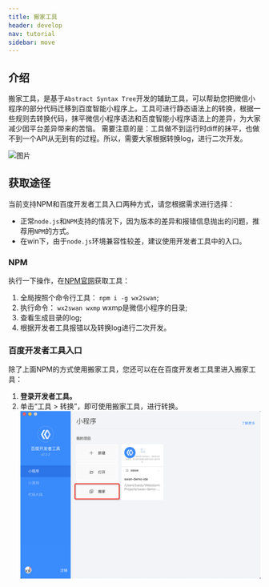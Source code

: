 ```yaml
---
title: 搬家工具
header: develop
nav: tutorial
sidebar: move
---
```



## 介绍
搬家工具，是基于`Abstract Syntax Tree`开发的辅助工具，可以帮助您把微信小程序的部分代码迁移到百度智能小程序上。工具可进行静态语法上的转换，根据一些规则去转换代码，抹平微信小程序语法和百度智能小程序语法上的差异，为大家减少因平台差异带来的苦恼。
需要注意的是：工具做不到运行时diff的抹平，也做不到一个API从无到有的过程。所以，需要大家根据转换log，进行二次开发。

![图片](https://b.bdstatic.com/searchbox/icms/searchbox/img/move-tool.gif)

## 获取途径
当前支持NPM和百度开发者工具入口两种方式，请您根据需求进行选择：

* 正常`node.js`和`NPM`支持的情况下，因为版本的差异和报错信息抛出的问题，推荐用`NPM`的方式。
* 在win下，由于`node.js`环境兼容性较差，建议使用开发者工具中的入口。

### NPM
执行一下操作，在[NPM官网](https://www.npmjs.com/package/wx2swan)获取工具：
1. 全局按照个命令行工具： `npm i -g wx2swan`;
2. 执行命令： `wx2swan wxmp`  wxmp是微信小程序的目录;
3. 查看生成目录的log;
4. 根据开发者工具报错以及转换log进行二次开发。
 
### 百度开发者工具入口
除了上面NPM的方式使用搬家工具，您还可以在在百度开发者工具里进入搬家工具：
1. **登录开发者工具。**
2. 单击“工具 > 转换”，即可使用搬家工具，进行转换。
![图片](../../../img/tool/move.png)






